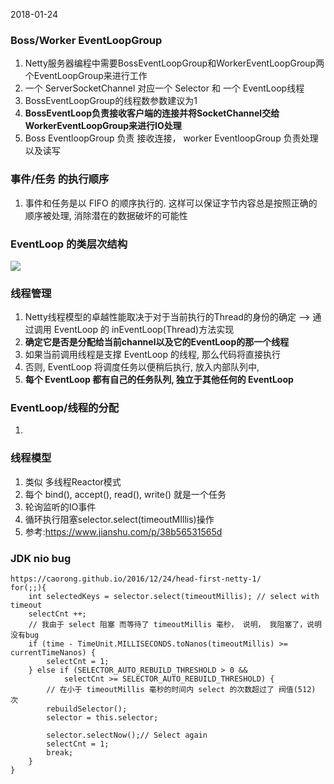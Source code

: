 2018-01-24


### Boss/Worker EventLoopGroup
1. Netty服务器编程中需要BossEventLoopGroup和WorkerEventLoopGroup两个EventLoopGroup来进行工作
2. 一个 ServerSocketChannel 对应一个 Selector 和 一个 EventLoop线程
3. BossEventLoopGroup的线程数参数建议为1
4. **BossEventLoop负责接收客户端的连接并将SocketChannel交给WorkerEventLoopGroup来进行IO处理**
5. Boss EventloopGroup 负责 接收连接， worker EventloopGroup 负责处理以及读写

### 事件/任务 的执行顺序
1. 事件和任务是以 FIFO 的顺序执行的. 这样可以保证字节内容总是按照正确的顺序被处理, 消除潜在的数据破坏的可能性

### EventLoop 的类层次结构
![](https://github.com/t734070824/tq.java/blob/master/tq.java.netty/src/main/java/_netty_in_action/_7_eventloop_threadmodel/1.png?raw=true)

### 线程管理
1. Netty线程模型的卓越性能取决于对于当前执行的Thread的身份的确定 --> 通过调用 EventLoop 的 inEventLoop(Thread)方法实现
2. **确定它是否是分配给当前channel以及它的EventLoop的那一个线程**
3. 如果当前调用线程是支撑 EventLoop 的线程, 那么代码将直接执行
4. 否则, EventLoop 将调度任务以便稍后执行, 放入内部队列中, 
5. **每个 EventLoop 都有自己的任务队列, 独立于其他任何的 EventLoop**

### EventLoop/线程的分配
1. 


### 线程模型
1. 类似 多线程Reactor模式
2. 每个 bind(), accept(), read(), write() 就是一个任务
3. 轮询监听的IO事件
4. 循环执行阻塞selector.select(timeoutMIllis)操作
5. 参考:https://www.jianshu.com/p/38b56531565d

### JDK nio bug
```text
https://caorong.github.io/2016/12/24/head-first-netty-1/
for(;;){
    int selectedKeys = selector.select(timeoutMillis); // select with timeout
    selectCnt ++;
    // 我由于 select 阻塞 而等待了 timeoutMillis 毫秒， 说明， 我阻塞了，说明没有bug
    if (time - TimeUnit.MILLISECONDS.toNanos(timeoutMillis) >= currentTimeNanos) {
        selectCnt = 1;
    } else if (SELECTOR_AUTO_REBUILD_THRESHOLD > 0 &&
            selectCnt >= SELECTOR_AUTO_REBUILD_THRESHOLD) {
        // 在小于 timeoutMillis 毫秒的时间内 select 的次数超过了 阀值(512) 次
        rebuildSelector();
        selector = this.selector;

        selector.selectNow();// Select again
        selectCnt = 1;
        break;
    }
}
```

